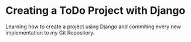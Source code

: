 # Creating a ToDo Project with Django

Learning how to create a project using Django and commiting every new implementation to my Git Repository.